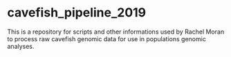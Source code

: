 # cavefish_pipeline_2019
This is a repository for scripts and other informations used by Rachel Moran to process raw cavefish genomic data for use in populations genomic analyses. 
